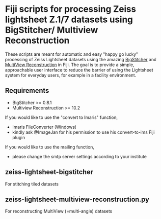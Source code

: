 # Fiji scripts for processing Zeiss lightsheet Z.1/7 datasets using BigStitcher/ Multiview Reconstruction

These scripts are meant for automatic and easy "happy go lucky" processing of Zeiss Lightsheet datasets using the amazing [BigStitcher](https://imagej.net/BigStitcher) and [MultiView Reconstruction](https://imagej.net/Multiview-Reconstruction) in Fiji.
The goal is to provide a simple, approachable user interface to reduce the barrier of using the Lightsheet system for everyday users, for example in a facility environment. 

## Requirements
- BigStitcher >= 0.8.1
- Multiview Reconstruction >= 10.2

If you would like to use the "convert to Imaris" function, 
- Imaris FileConverter (Windows)
- kindly ask @ImageJan for his permission to use his convert-to-ims Fiji plugin

If you would like to use the mailing function,
- please change the smtp server settings according to your institute


## zeiss-lightsheet-bigstitcher
For stitching tiled datasets

## zeiss-lightsheet-multiview-reconstruction.py
For reconstructing MultiView (=multi-angle) datasets

